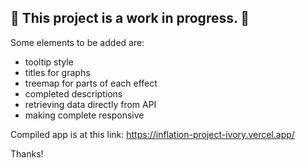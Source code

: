 ## 🚧 This project is a work in progress. 🚧

Some elements to be added are:

- tooltip style
- titles for graphs
- treemap for parts of each effect
- completed descriptions
- retrieving data directly from API
- making complete responsive

Compiled app is at this link: https://inflation-project-ivory.vercel.app/ 

Thanks!
